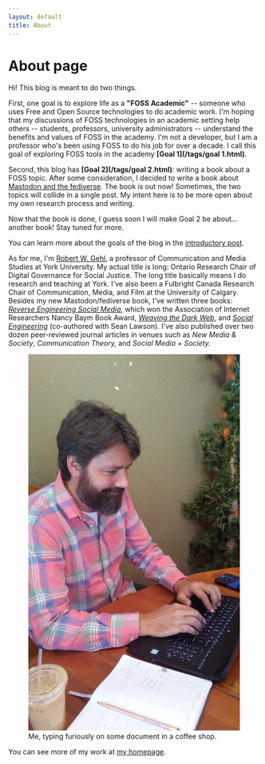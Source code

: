```yaml
---
layout: default
title: About
---
```

# About page

Hi! This blog is meant to do two things. 

First, one goal is to explore life as a **"FOSS Academic"** -- someone who uses Free and Open Source technologies to do academic work. I'm hoping that my discussions of FOSS technologies in an academic setting help others -- students, professors, university administrators -- understand the benefits and values of FOSS in the academy. I'm not a developer, but I am a professor who's been using FOSS to do his job for over a decade. I call this goal of exploring FOSS tools in the academy **[Goal 1](/tags/goal 1.html)**.

Second, this blog has **[Goal 2](/tags/goal 2.html)**: writing a book about a FOSS topic. After some consideration, I decided to write a book about [Mastodon and the fediverse](https://moveslowlybuildbridges.com). The book is out now! Sometimes, the two topics will collide in a single post. My intent here is to be more open about my own research process and writing.

Now that the book is done, I guess soon I will make Goal 2 be about... another book! Stay tuned for more.

You can learn more about the goals of the blog in the [introductory post](/2020/11/27/introduction.html).

As for me, I'm [Robert W. Gehl](https://www.robertwgehl.org), a professor of Communication and Media Studies at York University. My actual title is long: Ontario Research Chair of Digital Governance for Social Justice. The long title basically means I do research and teaching at York. I've also been a Fulbright Canada Research Chair of Communication, Media, and Film at the University of Calgary. Besides my new Mastodon/fediverse book, I've written three books: [*Reverse Engineering Social Media*](http://tupress.temple.edu/book/1115), which won the Association of Internet Researchers Nancy Baym Book Award, [*Weaving the Dark Web*](https://mitpress.mit.edu/books/weaving-dark-web), and [*Social Engineering*](https://mitpress.mit.edu/9780262543453/) (co-authored with Sean Lawson). I've also published over two dozen peer-reviewed journal articles in venues such as *New Media & Society*, *Communication Theory,* and *Social Media + Society.*

<figure>
    <img src="./assets/images/rwgcomputing.jpg" alt="Robert W Gehl using a laptop" title="RWG computing">
    <figcaption>Me, typing furiously on some document in a coffee shop.</figcaption>
</figure>

You can see more of my work at [my homepage](https://www.robertwgehl.org).



